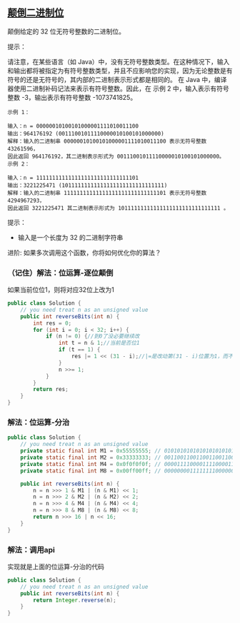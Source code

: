 ## [颠倒二进制位](https://leetcode.cn/problems/reverse-bits/description/)

颠倒给定的 32 位无符号整数的二进制位。

提示：

请注意，在某些语言（如 Java）中，没有无符号整数类型。在这种情况下，输入和输出都将被指定为有符号整数类型，并且不应影响您的实现，因为无论整数是有符号的还是无符号的，其内部的二进制表示形式都是相同的。
在 Java 中，编译器使用二进制补码记法来表示有符号整数。因此，在 示例 2 中，输入表示有符号整数 -3，输出表示有符号整数 -1073741825。

````
示例 1：

输入：n = 00000010100101000001111010011100
输出：964176192 (00111001011110000010100101000000)
解释：输入的二进制串 00000010100101000001111010011100 表示无符号整数 43261596，
因此返回 964176192，其二进制表示形式为 00111001011110000010100101000000。
示例 2：

输入：n = 11111111111111111111111111111101
输出：3221225471 (10111111111111111111111111111111)
解释：输入的二进制串 11111111111111111111111111111101 表示无符号整数 4294967293，
因此返回 3221225471 其二进制表示形式为 10111111111111111111111111111111 。
````

提示：

- 输入是一个长度为 32 的二进制字符串


进阶: 如果多次调用这个函数，你将如何优化你的算法？

### （记住）解法：位运算-逐位颠倒
如果当前位位1，则将对应32位上改为1
````java
public class Solution {
    // you need treat n as an unsigned value
    public int reverseBits(int n) {
        int res = 0;
        for (int i = 0; i < 32; i++) {
            if (n != 0) {//到0了没必要继续改
                int t = n & 1;//当前是否位1
                if (t == 1) {
                    res |= 1 << (31 - i);//|=是改动第(31 - i)位置为1，而不改变其他位的值。
                }
                n >>= 1;
            }
        }
        return res;
    }
}
````

### 解法：位运算-分治

````java
public class Solution {
    // you need treat n as an unsigned value
    private static final int M1 = 0x55555555; // 01010101010101010101010101010101
    private static final int M2 = 0x33333333; // 00110011001100110011001100110011
    private static final int M4 = 0x0f0f0f0f; // 00001111000011110000111100001111
    private static final int M8 = 0x00ff00ff; // 00000000111111110000000011111111

    public int reverseBits(int n) {
        n = n >>> 1 & M1 | (n & M1) << 1;
        n = n >>> 2 & M2 | (n & M2) << 2;
        n = n >>> 4 & M4 | (n & M4) << 4;
        n = n >>> 8 & M8 | (n & M8) << 8;
        return n >>> 16 | n << 16;
    }
}
````

### 解法：调用api
实现就是上面的位运算-分治的代码
````java
public class Solution {
    // you need treat n as an unsigned value
    public int reverseBits(int n) {
        return Integer.reverse(n);
    }
}
````